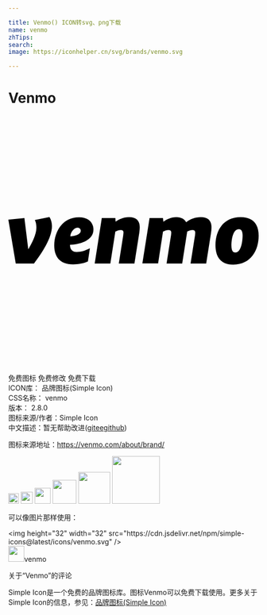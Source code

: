 ```yaml
---

title: Venmo() ICON转svg、png下载
name: venmo
zhTips: 
search: 
image: https://iconhelper.cn/svg/brands/venmo.svg

---
```


# Venmo  <small style="font-size: 60%;font-weight: 100"></small>

<div id="svg" class="svg-wrap">
<svg role="img" viewBox="0 0 24 24" xmlns="http://www.w3.org/2000/svg"><title>Venmo icon</title><path d="M3.94 9.72c.17.27.24.54.24.89 0 1.11-.95 2.55-1.72 3.57H.71L0 9.96l1.54-.15.37 3c.35-.56.78-1.45.78-2.06 0-.33-.06-.56-.15-.75l1.4-.28zM5.94 11.57c.28 0 1-.13 1-.53 0-.2-.14-.3-.3-.3-.29 0-.66.35-.7.83zm-.03.8c0 .5.27.7.64.7.4 0 .77-.1 1.27-.35l-.19 1.26c-.35.17-.89.28-1.42.28-1.33 0-1.81-.8-1.81-1.82 0-1.31.78-2.7 2.38-2.7.88 0 1.38.49 1.38 1.18 0 1.1-1.43 1.45-2.25 1.46zM12.6 10.7c0 .17-.03.4-.05.56l-.46 2.92h-1.5l.42-2.68.03-.3c0-.2-.12-.24-.26-.24-.2 0-.4.09-.52.15l-.48 3.07h-1.5l.68-4.37h1.3l.02.35c.31-.2.72-.43 1.29-.43.76 0 1.03.4 1.03.98zM17.05 10.21c.43-.3.83-.48 1.4-.48.76 0 1.03.4 1.03.98a4 4 0 0 1-.05.55l-.46 2.92h-1.5l.43-2.73.02-.22c0-.22-.12-.27-.27-.27-.18 0-.37.08-.5.15l-.48 3.07h-1.5l.43-2.74.02-.21c0-.22-.12-.27-.27-.27-.2 0-.39.09-.52.15l-.47 3.06h-1.51l.69-4.36h1.28l.05.36c.3-.22.7-.44 1.24-.44.48 0 .78.2.94.48zM22.46 11.48c0-.35-.09-.6-.35-.6-.6 0-.72 1.05-.72 1.58 0 .41.11.66.38.66.56 0 .69-1.1.69-1.64zm-2.6.92c0-1.38.74-2.67 2.41-2.67 1.27 0 1.73.75 1.73 1.78 0 1.36-.72 2.77-2.44 2.77-1.27 0-1.7-.83-1.7-1.88z"/></svg>
</div>
<detail full-name='venmo'></detail>

<div class="detail-page">
<p>
<span><span class="badge-success badge">免费图标</span> <span class="badge-success badge">免费修改</span>  <span class="badge-success badge">免费下载</span> </span>
<br/>
<span>
ICON库：
<span class="badge-secondary badge">品牌图标(Simple Icon)</span> 
</span>
<br/>
<span>
CSS名称：
<span class="badge-secondary badge">venmo</span> 
</span>

<br/>
<span>
版本：
<span class="badge-secondary badge">2.8.0</span> 
</span>
<br/>
<span>图标来源/作者：<span class="badge-light badge">Simple Icon</span></span> 
<br/>
<span class="zh-detail">中文描述：暂无<span class="help-link"><span>帮助改进</span>(<a href="https://gitee.com/liuwave/icon-helper/edit/master/json/brands/venmo.json" target="_blank" rel="noopener noreferrer">gitee</a><a href="https://github.com/liuwave/icon-helper/edit/master/json/brands/venmo.json" target="_blank" rel="noopener noreferrer">github</a></span>)</span><br/>
</p>
</div><div class="description description alert alert-light"><p>图标来源地址：<a href="https://venmo.com/about/brand/" target="_blank" rel="noopener noreferrer">https://venmo.com/about/brand/</a></p></div>
<div class="alert alert-dark">
<img height="21" width="21" src="https://cdn.jsdelivr.net/npm/simple-icons@latest/icons/venmo.svg" />
<img height="24" width="24" src="https://cdn.jsdelivr.net/npm/simple-icons@latest/icons/venmo.svg" />
<img height="32" width="32" src="https://cdn.jsdelivr.net/npm/simple-icons@latest/icons/venmo.svg" />
<img height="48" width="48" src="https://cdn.jsdelivr.net/npm/simple-icons@latest/icons/venmo.svg" />
<img height="64" width="64" src="https://cdn.jsdelivr.net/npm/simple-icons@latest/icons/venmo.svg" />
<img height="96" width="96" src="https://cdn.jsdelivr.net/npm/simple-icons@latest/icons/venmo.svg" />

</div>
<div>
  <p>可以像图片那样使用：    
  </p>
  <div class="alert alert-primary" style="font-size: 14px">
    &lt;img height="32" width="32" src="https://cdn.jsdelivr.net/npm/simple-icons@latest/icons/venmo.svg" /&gt;
    <copy-btn content='<img height="32" width="32" src="https://cdn.jsdelivr.net/npm/simple-icons@latest/icons/venmo.svg" />'></copy-btn>
  </div>
  <div class="alert alert-secondary">
    <img height="32" width="32" src="https://cdn.jsdelivr.net/npm/simple-icons@latest/icons/venmo.svg" />venmo
    <copy-btn content="venmo" btn-title="复制图标名称"></copy-btn>
  </div>
</div>

<Vssue title="关于“Venmo”的评论" >关于“Venmo”的评论</Vssue>


<div><p>Simple Icon是一个免费的品牌图标库。图标Venmo可以免费下载使用。更多关于  Simple Icon的信息，参见：<a target="_blank" href="https://iconhelper.cn/brands.html">品牌图标(Simple Icon)</a>
</p></div>
